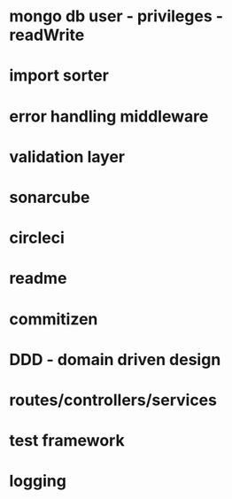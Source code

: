 # mongo db user - privileges - readWrite
# import sorter
# error handling middleware
# validation layer

# sonarcube
# circleci
# readme
# commitizen
# DDD - domain driven design
# routes/controllers/services
# test framework
# logging